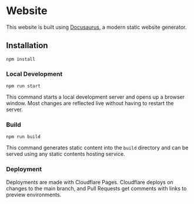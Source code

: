 # Website

This website is built using [Docusaurus](https://docusaurus.io/), a modern
static website generator.

## Installation

```shell
npm install
```

### Local Development

```shell
npm run start
```

This command starts a local development server and opens up a browser window.
Most changes are reflected live without having to restart the server.

### Build

```shell
npm run build
```

This command generates static content into the `build` directory and can be
served using any static contents hosting service.

### Deployment

Deployments are made with Cloudflare Pages. Cloudflare deploys on changes to
the main branch, and Pull Requests get comments with links to preview
environments.
